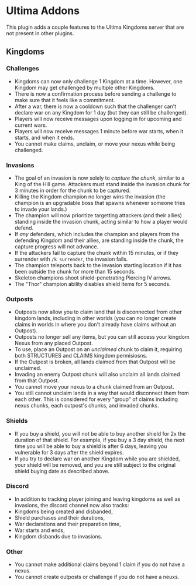 # Ultima Addons
This plugin adds a couple features to the Ultima Kingdoms server that are not present in other plugins.

## Kingdoms
### Challenges
- Kingdoms can now only challenge 1 Kingdom at a time. However, one Kingdom may get challenged by multiple other Kingdoms.
- There is now a confirmation process before sending a challenge to make sure that it feels like a commitment.
- After a war, there is now a cooldown such that the challenger can't declare war on any Kingdom for 1 day (but they can still be challenged).
- Players will now receive messages upon logging in for upcoming and current wars.
- Players will now receive messages 1 minute before war starts, when it starts, and when it ends.
- You cannot make claims, unclaim, or move your nexus while being challenged.

### Invasions
- The goal of an invasion is now solely to *capture the chunk*, similar to a King of the Hill game. Attackers must stand inside the invasion chunk for 3 minutes in order for the chunk to be captured.
- Killing the Kingdom champion no longer wins the invasion (the champion is an upgradable boss that spawns whenever someone tries to invade your lands.)
- The champion will now prioritize targetting attackers (and their allies) standing inside the invasion chunk, acting similar to how a player would defend.
- If *any* defenders, which includes the champion and players from the defending Kingdom and their allies, are standing inside the chunk, the capture progress will not advance.
- If the attackers fail to capture the chunk within 15 minutes, or if they surrender with `/k surrender`, the invasion fails.
- The champion teleports back to the invasion starting location if it has been outside the chunk for more than 15 seconds.
- Skeleton champions shoot shield-penetrating Piercing IV arrows.
- The "Thor" champion ability disables shield items for 5 seconds.

### Outposts
- Outposts now allow you to claim land that is disconnected from other kingdom lands, including in other worlds (you can no longer create claims in worlds in where you don't already have claims without an Outpost).
- Outposts no longer sell any items, but you can still access your kingdom Nexus from any placed Outpost.
- To use, place an Outpost on an *unclaimed* chunk to claim it, requiring both STRUCTURES and CLAIMS kingdom permisiosns.
- If the Outpost is broken, all lands claimed from that Outpost will be unclaimed.
- Invading an enemy Outpost chunk will also unclaim all lands claimed from that Outpost.
- You cannot move your nexus to a chunk claimed from an Outpost.
- You still cannot unclaim lands in a way that would disconnect them from each other. This is considered for every "group" of claims including nexus chunks, each outpost's chunks, and invaded chunks.

### Shields
- If you buy a shield, you will not be able to buy another shield for 2x the duration of that shield. For example, if you buy a 3 day shield, the next time you will be able to buy a shield is after 6 days, leaving you vulnerable for 3 days after the shield expires.
- If you try to declare war on another Kingdom while you are shielded, your shield will be removed, and you are still subject to the original shield buying date as described above.

### Discord
- In addition to tracking player joining and leaving kingdoms as well as invasions, the discord channel now also tracks:
- Kingdoms being created and disbanded,
- Shield purchases and their durations,
- War declarations and their preparation time,
- War starts and ends, 
- Kingdom disbands due to invasions.

### Other
- You cannot make additional claims beyond 1 claim if you do not have a nexus.
- You cannot create outposts or challenge if you do not have a neuxs.
